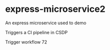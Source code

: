 # express-microservice2
An express microservice used to demo

Triggers a CI pipeline in CSDP

Trigger workflow 72
